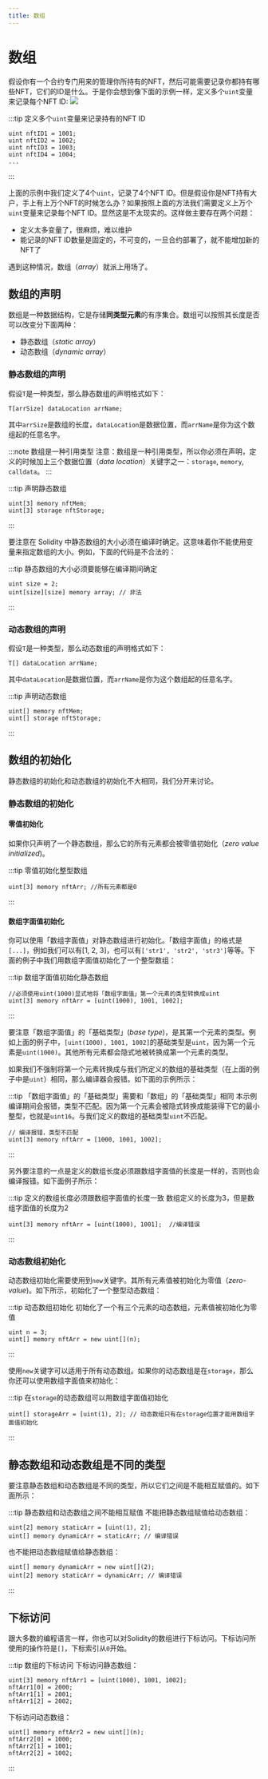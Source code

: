 ```yaml
---
title: 数组
---
```


# 数组
假设你有一个合约专门用来的管理你所持有的NFT，然后可能需要记录你都持有哪些NFT，它们的ID是什么。于是你会想到像下面的示例一样，定义多个`uint`变量来记录每个NFT ID:
![](./assets/array/8b7903fe53a24dfda50d162865c4bbbd.png)


:::tip 定义多个`uint`变量来记录持有的NFT ID
```solidity
uint nftID1 = 1001;
uint nftID2 = 1002;
uint nftID3 = 1003;
uint nftID4 = 1004;
...
```
:::

上面的示例中我们定义了4个`uint`，记录了4个NFT ID。但是假设你是NFT持有大户，手上有上万个NFT的时候怎么办？如果按照上面的方法我们需要定义上万个`uint`变量来记录每个NFT ID。显然这是不太现实的。这样做主要存在两个问题：

* 定义太多变量了，很麻烦，难以维护
* 能记录的NFT ID数量是固定的，不可变的，一旦合约部署了，就不能增加新的NFT了

遇到这种情况，数组（_array_）就派上用场了。

## 数组的声明
数组是一种数据结构，它是存储**同类型元素**的有序集合。数组可以按照其长度是否可以改变分下面两种：

* 静态数组（_static array_）
* 动态数组（_dynamic array_）

### 静态数组的声明

假设`T`是一种类型，那么静态数组的声明格式如下：

```solidity
T[arrSize] dataLocation arrName;
```

其中`arrSize`是数组的长度，`dataLocation`是数据位置，而`arrName`是你为这个数组起的任意名字。

:::note 数组是一种引用类型
注意：数组是一种引用类型，所以你必须在声明，定义的时候加上三个数据位置（_data location_）关键字之一：`storage`, `memory`, `calldata`。
:::

:::tip 声明静态数组
```solidity
uint[3] memory nftMem;
uint[3] storage nftStorage;
```
:::

要注意在 Solidity 中静态数组的大小必须在编译时确定。这意味着你不能使用变量来指定数组的大小。例如，下面的代码是不合法的：

:::tip 静态数组的大小必须要能够在编译期间确定
```solidity
uint size = 2;
uint[size][size] memory array; // 非法
```
:::

### 动态数组的声明

假设`T`是一种类型，那么动态数组的声明格式如下：

```solidity
T[] dataLocation arrName;
```

其中`dataLocation`是数据位置，而`arrName`是你为这个数组起的任意名字。

:::tip 声明动态数组
```solidity
uint[] memory nftMem;
uint[] storage nftStorage;
```
:::

## 数组的初始化

静态数组的初始化和动态数组的初始化不大相同，我们分开来讨论。

### 静态数组的初始化

#### 零值初始化

如果你只声明了一个静态数组，那么它的所有元素都会被零值初始化（_zero value initialized_)。

:::tip 零值初始化整型数组
```solidity
uint[3] memory nftArr; //所有元素都是0
```
:::

#### 数组字面值初始化

你可以使用「数组字面值」对静态数组进行初始化。「数组字面值」的格式是`[...]`，例如我们可以有[1, 2, 3]，也可以有`['str1', 'str2', 'str3']`等等。下面的例子中我们用数组字面值初始化了一个整型数组：

:::tip 数组字面值初始化静态数组
```solidity
//必须使用uint(1000)显式地将「数组字面值」第一个元素的类型转换成uint
uint[3] memory nftArr = [uint(1000), 1001, 1002]; 
```
:::

要注意「数组字面值」的「基础类型」(_base type_)，是其第一个元素的类型。例如上面的例子中，`[uint(1000), 1001, 1002]`的基础类型是`uint`，因为第一个元素是`uint(1000)`。其他所有元素都会隐式地被转换成第一个元素的类型。

如果我们不强制将第一个元素转换成与我们所定义的数组的基础类型（在上面的例子中是`uint`）相同，那么编译器会报错。如下面的示例所示：

:::tip 「数组字面值」的「基础类型」需要和「数组」的「基础类型」相同
本示例编译期间会报错，类型不匹配。因为第一个元素会被隐式转换成能装得下它的最小整型，也就是`uint16`。与我们定义的数组的基础类型`uint`不匹配。
```solidity
// 编译报错，类型不匹配
uint[3] memory nftArr = [1000, 1001, 1002]; 
```
:::

另外要注意的一点是定义的数组长度必须跟数组字面值的长度是一样的，否则也会编译报错。如下面例子所示：

:::tip 定义的数组长度必须跟数组字面值的长度一致
数组定义的长度为3，但是数组字面值的长度为2
```solidity
uint[3] memory nftArr = [uint(1000), 1001];  //编译错误
```
:::

### 动态数组初始化

动态数组初始化需要使用到`new`关键字。其所有元素值被初始化为零值（_zero-value_)。如下所示，初始化了一个整型动态数组：

:::tip 动态数组初始化
初始化了一个有三个元素的动态数组，元素值被初始化为零值
```solidity
uint n = 3;
uint[] memory nftArr = new uint[](n);
```
:::

使用`new`关键字可以适用于所有动态数组。如果你的动态数组是在`storage`，那么你还可以使用数组字面值来初始化：

:::tip 在`storage`的动态数组可以用数组字面值初始化
```solidity
uint[] storageArr = [uint(1), 2]; // 动态数组只有在storage位置才能用数组字面值初始化
```
:::

## 静态数组和动态数组是不同的类型

要注意静态数组和动态数组是不同的类型，所以它们之间是不能相互赋值的。如下面所示：

:::tip 静态数组和动态数组之间不能相互赋值
不能把静态数组赋值给动态数组：
```solidity
uint[2] memory staticArr = [uint(1), 2];
uint[] memory dynamicArr = staticArr; // 编译错误
```

也不能把动态数组赋值给静态数组：
```solidity
uint[] memory dynamicArr = new uint[](2); 
uint[2] memory staticArr = dynamicArr; // 编译错误
```
:::

## 下标访问

跟大多数的编程语言一样，你也可以对Solidity的数组进行下标访问。下标访问所使用的操作符是`[]`，下标索引从`0`开始。

:::tip 数组的下标访问
下标访问静态数组：
```solidity
uint[3] memory nftArr1 = [uint(1000), 1001, 1002];
nftArr1[0] = 2000;
nftArr1[1] = 2001;
nftArr1[2] = 2002;
```

下标访问动态数组：
```solidity
uint[] memory nftArr2 = new uint[](n);
nftArr2[0] = 1000;
nftArr2[1] = 1001;
nftArr2[2] = 1002;
```
:::





